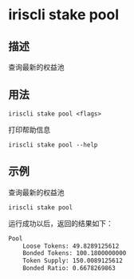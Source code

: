 # iriscli stake pool

## 描述

查询最新的权益池

## 用法

```
iriscli stake pool <flags>
```

打印帮助信息
```
iriscli stake pool --help
```

## 示例

查询最新的权益池
```
iriscli stake pool
```

运行成功以后，返回的结果如下：

```txt
Pool
    Loose Tokens: 49.8289125612
    Bonded Tokens: 100.1800000000
    Token Supply: 150.0089125612
    Bonded Ratio: 0.6678269863
```
